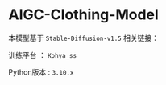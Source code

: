 # AIGC-Clothing-Model

本模型基于 `Stable-Diffusion-v1.5` 相关链接：

训练平台 ： `Kohya_ss`

Python版本 : `3.10.x`

